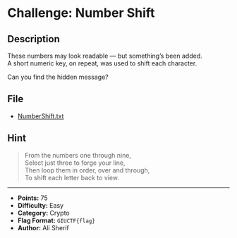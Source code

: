 # Challenge: Number Shift

## Description

These numbers may look readable — but something’s been added.  
A short numeric key, on repeat, was used to shift each character.

Can you find the hidden message?

## File
- [NumberShift.txt](NumberShift.txt)

## Hint
> From the numbers one through nine,  
> Select just three to forge your line,  
> Then loop them in order, over and through,  
> To shift each letter back to view.

---

- **Points:** 75  
- **Difficulty:** Easy  
- **Category:** Crypto  
- **Flag Format:** `GIUCTF{flag}`  
- **Author:** Ali Sherif
